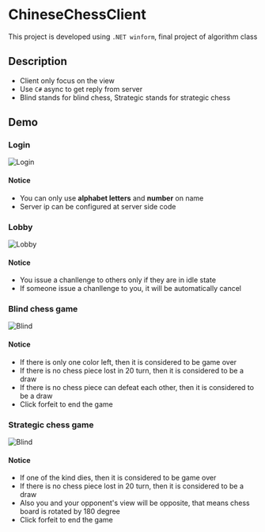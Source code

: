 # ChineseChessClient

This project is developed using `.NET winform`, final project of algorithm class

## Description
* Client only focus on the view
* Use `C#` async to get reply from server
* Blind stands for blind chess, Strategic stands for strategic chess

## Demo

### Login 
![Login](https://i.imgur.com/EyaJFOa.png)

#### Notice
* You can only use **alphabet letters** and **number** on name
* Server ip can be configured at server side code

### Lobby
![Lobby](https://i.imgur.com/yBXWJLt.png)

#### Notice
* You issue a chanllenge to others only if they are in idle state
* If someone issue a chanllenge to you, it will be automatically cancel

### Blind chess game
![Blind](https://i.imgur.com/luHqXbA.png)

#### Notice
* If there is only one color left, then it is considered to be game over
* If there is no chess piece lost in 20 turn, then it is considered to be a draw
* If there is no chess piece can defeat each other, then it is considered to be a draw
* Click forfeit to end the game

### Strategic chess game
![Blind](https://i.imgur.com/34Cboqv.png)

#### Notice
* If one of the kind dies, then it is considered to be game over
* If there is no chess piece lost in 20 turn, then it is considered to be a draw
* Also you and your opponent's view will be opposite, that means chess board is rotated by 180 degree 
* Click forfeit to end the game
